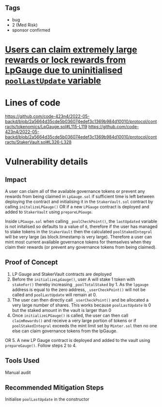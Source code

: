 ## Tags

- bug
- 2 (Med Risk)
- sponsor confirmed

# [Users can claim extremely large rewards or lock rewards from LpGauge due to uninitialised `poolLastUpdate` variable](https://github.com/code-423n4/2022-05-backd-findings/issues/141) 

# Lines of code

https://github.com/code-423n4/2022-05-backd/blob/2a5664d35cde5b036074edef3c1369b984d10010/protocol/contracts/tokenomics/LpGauge.sol#L115-L119
https://github.com/code-423n4/2022-05-backd/blob/2a5664d35cde5b036074edef3c1369b984d10010/protocol/contracts/StakerVault.sol#L326-L328


# Vulnerability details

## Impact
A user can claim all of the available governance tokens or prevent any rewards from being claimed in `LpGauge.sol` if sufficient time is left between deploying the contract and initialising it in the `StakerVault.sol` contract by calling `initalizeLPGauge()` OR if a new `LPGauge` contract is deployed and added to `StakerVault` using `prepareLPGauge`.

Inside `LPGauge.sol` when calling `_poolCheckPoint()`, the `lastUpdated` variable is not initalised so defaults to a value of `0`, therefore if the user has managed to stake tokens in the `StakerVault` then the calculated `poolStakedIntegral` will be very large (as block.timestamp is very large). Therefore a user can mint most current available governance tokens for themselves when they claim their rewards (or prevent any governance tokens from being claimed).

## Proof of Concept
1. LP Gauge and StakerVault contracts are deployed
2. Before the `initializeLpGauge()`, user A will stake 1 token with `stakeFor()` thereby increasing `_poolTotalStaked` by 1.
As the `lpgauge` address is equal to the zero address, `_userCheckPoint()` will not be called and `poolLastUpdate` will remain at 0.
3. The user can then directly call `_userCheckPoint()` and be allocated a very large number of shares. This works because `poolLastUpdate` is 0 but the staked amount in the vault is larger than 0
4. Once `initializeLPGauge()` is called, the user can then call `claimRewards()` and receive a very large portion of tokens or if `poolStakedIntegral` exceeds the mint limit set by `Minter.sol` then no one else can claim governance tokens from the lpGauge.

OR
5. A new LP Gauge contract is deployed and added to the vault using `prepareGauge()`.
Follow steps 2 to 4.

## Tools Used
Manual audit
## Recommended Mitigation Steps
Initialise `poolLastUpdate` in the constructor

